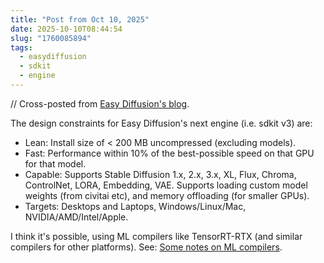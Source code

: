 ```yaml
---
title: "Post from Oct 10, 2025"
date: 2025-10-10T08:44:54
slug: "1760085894"
tags:
  - easydiffusion
  - sdkit
  - engine
---
```


// Cross-posted from [Easy Diffusion's blog](https://easydiffusion.github.io/blog/1760085894).

The design constraints for Easy Diffusion's next engine (i.e. sdkit v3) are:
* Lean: Install size of < 200 MB uncompressed (excluding models).
* Fast: Performance within 10% of the best-possible speed on that GPU for that model.
* Capable: Supports Stable Diffusion 1.x, 2.x, 3.x, XL, Flux, Chroma, ControlNet, LORA, Embedding, VAE. Supports loading custom model weights (from civitai etc), and memory offloading (for smaller GPUs).
* Targets: Desktops and Laptops, Windows/Linux/Mac, NVIDIA/AMD/Intel/Apple.

I think it's possible, using ML compilers like TensorRT-RTX (and similar compilers for other platforms). See: [Some notes on ML compilers](https://cmdr2.github.io/notes/2025/10/1760088945/).